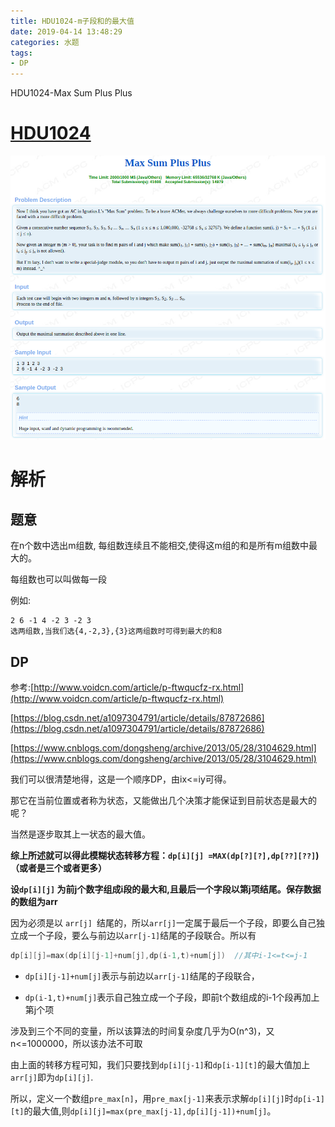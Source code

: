 ```yaml
---
title: HDU1024-m子段和的最大值
date: 2019-04-14 13:48:29
categories: 水题
tags:
- DP
---
```


HDU1024-Max Sum Plus Plus

<!-- more -->

# [HDU1024](http://acm.hdu.edu.cn/showproblem.php?pid=1024)

![](HDU1024-m子段和的最大值/timu.png)

# 解析

## 题意

在n个数中选出m组数, 每组数连续且不能相交,使得这m组的和是所有m组数中最大的。

每组数也可以叫做每一段

例如:

```
2 6 -1 4 -2 3 -2 3
选两组数,当我们选{4,-2,3},{3}这两组数时可得到最大的和8
```

## DP

参考:[http://www.voidcn.com/article/p-ftwqucfz-rx.html](http://www.voidcn.com/article/p-ftwqucfz-rx.html)

[https://blog.csdn.net/a1097304791/article/details/87872686](https://blog.csdn.net/a1097304791/article/details/87872686)

[https://www.cnblogs.com/dongsheng/archive/2013/05/28/3104629.html](https://www.cnblogs.com/dongsheng/archive/2013/05/28/3104629.html)

我们可以很清楚地得，这是一个顺序DP，由ix<=iy可得。

那它在当前位置或者称为状态，又能做出几个决策才能保证到目前状态是最大的呢？

当然是逐步取其上一状态的最大值。

**综上所述就可以得此模糊状态转移方程：`dp[i][j] =MAX(dp[?][?],dp[??][??]`) （或者是三个或者更多）**



**设`dp[i][j]` 为前j个数字组成i段的最大和,且最后一个字段以第j项结尾。保存数据的数组为arr**

因为必须是以 `arr[j] `结尾的，所以`arr[j]`一定属于最后一个子段，即要么自己独立成一个子段，要么与前边以`arr[j-1]`结尾的子段联合。所以有

```c++
dp[i][j]=max(dp[i][j-1]+num[j],dp(i-1,t)+num[j])  //其中i-1<=t<=j-1
```

- `dp[i][j-1]+num[j]`表示与前边以`arr[j-1]`结尾的子段联合，

- `dp(i-1,t)+num[j]`表示自己独立成一个子段，即前t个数组成的i-1个段再加上第j个项

涉及到三个不同的变量，所以该算法的时间复杂度几乎为O(n^3)，又n<=1000000，所以该办法不可取



由上面的转移方程可知，我们只要找到`dp[i][j-1]`和`dp[i-1][t]`的最大值加上`arr[j]`即为`dp[i][j]`.

所以，定义一个数组`pre_max[n]`，用`pre_max[j-1]`来表示求解`dp[i][j]`时`dp[i-1][t]`的最大值,则`dp[i][j]=max(pre_max[j-1],dp[i][j-1])+num[j]`。





